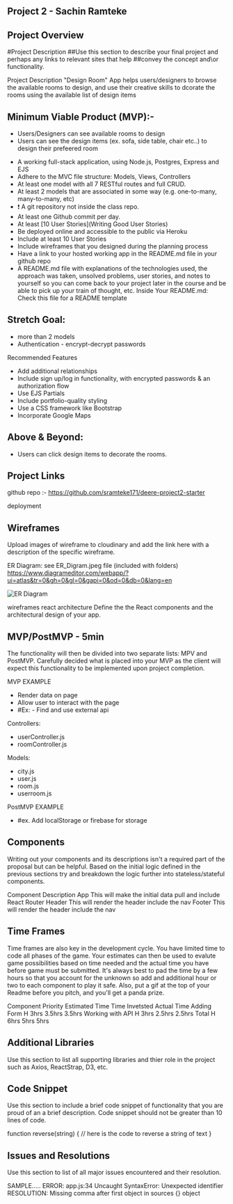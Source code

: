 ## Project 2 - Sachin Ramteke

## Project Overview

#Project Description
##Use this section to describe your final project and perhaps any links to relevant sites that help ##convey the concept and\or functionality.

Project Description
"Design Room" App helps users/designers to browse the available rooms to design, and use their creative skills to dcorate the rooms using the available list of design items

## Minimum Viable Product (MVP):-

- Users/Designers can see available rooms to design
- Users can see the design items (ex. sofa, side table, chair etc..) to design their prefeered room

* A working full-stack application, using Node.js, Postgres, Express and EJS
* Adhere to the MVC file structure: Models, Views, Controllers
* At least one model with all 7 RESTful routes and full CRUD.
* At least 2 models that are associated in some way (e.g. one-to-many, many-to-many, etc)
* ❗ A git repository not inside the class repo.
* At least one Github commit per day.
* At least [10 User Stories](Writing Good User Stories)
* Be deployed online and accessible to the public via Heroku
* Include at least 10 User Stories
* Include wireframes that you designed during the planning process
* Have a link to your hosted working app in the README.md file in your github repo
* A README.md file with explanations of the technologies used, the approach was taken, unsolved problems, user stories, and notes to yourself so you can come back to your project later in the course and be able to pick up your train of thought, etc. Inside Your README.md:
  Check this file for a README template

## Stretch Goal:

- more than 2 models
- Authentication - encrypt-decrypt passwords

Recommended Features

- Add additional relationships
- Include sign up/log in functionality, with encrypted passwords & an authorization flow
- Use EJS Partials
- Include portfolio-quality styling
- Use a CSS framework like Bootstrap
- Incorporate Google Maps

## Above & Beyond:

- Users can click design items to decorate the rooms.

## Project Links

github repo :- https://github.com/sramteke171/deere-project2-starter

deployment

## Wireframes

Upload images of wireframe to cloudinary and add the link here with a description of the specific wireframe.

ER Diagram: see ER_Digram.jpeg file (included with folders)
https://www.diagrameditor.com/webapp/?ui=atlas&tr=0&gh=0&gl=0&gapi=0&od=0&db=0&lang=en

![ER Diagram](/images/ER_Diangram.jpeg)

wireframes
react architecture
Define the the React components and the architectural design of your app.

## MVP/PostMVP - 5min

The functionality will then be divided into two separate lists: MPV and PostMVP. Carefully decided what is placed into your MVP as the client will expect this functionality to be implemented upon project completion.

MVP EXAMPLE

- Render data on page
- Allow user to interact with the page
- #Ex: - Find and use external api

Controllers:

- userController.js
- roomController.js

Models:

- city.js
- user.js
- room.js
- userroom.js

PostMVP EXAMPLE

- #ex. Add localStorage or firebase for storage

## Components

Writing out your components and its descriptions isn't a required part of the proposal but can be helpful.
Based on the initial logic defined in the previous sections try and breakdown the logic further into stateless/stateful components.

Component Description
App This will make the initial data pull and include React Router
Header This will render the header include the nav
Footer This will render the header include the nav

## Time Frames

Time frames are also key in the development cycle. You have limited time to code all phases of the game. Your estimates can then be used to evalute game possibilities based on time needed and the actual time you have before game must be submitted. It's always best to pad the time by a few hours so that you account for the unknown so add and additional hour or two to each component to play it safe. Also, put a gif at the top of your Readme before you pitch, and you'll get a panda prize.

Component Priority Estimated Time Time Invetsted Actual Time
Adding Form H 3hrs 3.5hrs 3.5hrs
Working with API H 3hrs 2.5hrs 2.5hrs
Total H 6hrs 5hrs 5hrs

## Additional Libraries

Use this section to list all supporting libraries and thier role in the project such as Axios, ReactStrap, D3, etc.

## Code Snippet

Use this section to include a brief code snippet of functionality that you are proud of an a brief description. Code snippet should not be greater than 10 lines of code.

function reverse(string) {
// here is the code to reverse a string of text
}

## Issues and Resolutions

Use this section to list of all major issues encountered and their resolution.

SAMPLE.....
ERROR: app.js:34 Uncaught SyntaxError: Unexpected identifier
RESOLUTION: Missing comma after first object in sources {} object
